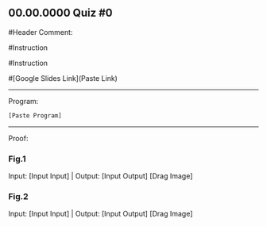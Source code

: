 ## 00.00.0000 Quiz #0

#Header Comment: 

#Instruction

#Instruction

#[Google Slides Link](Paste Link)


------------------------------------------------------------------------

Program:
```.py
[Paste Program]
```

------------------------------------------------------------------------

Proof:
### Fig.1
Input: [Input Input] | Output: [Input Output]
[Drag Image]

### Fig.2
Input: [Input Input] | Output: [Input Output]
[Drag Image]
